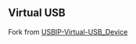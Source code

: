 ## Virtual USB

Fork from [USBIP-Virtual-USB_Device](https://github.com/lcgamboa/USBIP-Virtual-USB-Device)
